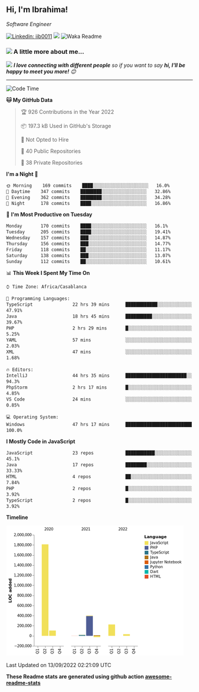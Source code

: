 <h2>Hi, I'm Ibrahima! </h2>
<p><em>Software Engineer 
</em></p>


[![Linkedin: iib0011](https://img.shields.io/badge/-iib0011-blue?style=flat-square&logo=Linkedin&logoColor=white&link=https://www.linkedin.com/in/iib0011/)](https://www.linkedin.com/in/iib0011/)
![](https://visitor-badge.glitch.me/badge?page_id=iib0011)
![Waka Readme](https://github.com/iib0011/iib0011/workflows/Waka%20Readme/badge.svg)


### <img src="https://media.giphy.com/media/VgCDAzcKvsR6OM0uWg/giphy.gif" width="50"> A little more about me...  


<img src="https://media.giphy.com/media/LnQjpWaON8nhr21vNW/giphy.gif" width="60"> <em><b>I love connecting with different people</b> so if you want to say <b>hi, I'll be happy to meet you more!</b> 😊</em>

---
<!--START_SECTION:waka-->
![Code Time](http://img.shields.io/badge/Code%20Time-1%2C042%20hrs%2053%20mins-blue)

**🐱 My GitHub Data** 

> 🏆 926 Contributions in the Year 2022
 > 
> 📦 197.3 kB Used in GitHub's Storage 
 > 
> 🚫 Not Opted to Hire
 > 
> 📜 40 Public Repositories 
 > 
> 🔑 38 Private Repositories  
 > 
**I'm a Night 🦉** 

```text
🌞 Morning    169 commits    ████░░░░░░░░░░░░░░░░░░░░░   16.0% 
🌆 Daytime    347 commits    ████████░░░░░░░░░░░░░░░░░   32.86% 
🌃 Evening    362 commits    ████████░░░░░░░░░░░░░░░░░   34.28% 
🌙 Night      178 commits    ████░░░░░░░░░░░░░░░░░░░░░   16.86%

```
📅 **I'm Most Productive on Tuesday** 

```text
Monday       170 commits    ████░░░░░░░░░░░░░░░░░░░░░   16.1% 
Tuesday      205 commits    ████░░░░░░░░░░░░░░░░░░░░░   19.41% 
Wednesday    157 commits    ███░░░░░░░░░░░░░░░░░░░░░░   14.87% 
Thursday     156 commits    ███░░░░░░░░░░░░░░░░░░░░░░   14.77% 
Friday       118 commits    ██░░░░░░░░░░░░░░░░░░░░░░░   11.17% 
Saturday     138 commits    ███░░░░░░░░░░░░░░░░░░░░░░   13.07% 
Sunday       112 commits    ██░░░░░░░░░░░░░░░░░░░░░░░   10.61%

```


📊 **This Week I Spent My Time On** 

```text
⌚︎ Time Zone: Africa/Casablanca

💬 Programming Languages: 
TypeScript               22 hrs 39 mins      ████████████░░░░░░░░░░░░░   47.91% 
Java                     18 hrs 45 mins      ██████████░░░░░░░░░░░░░░░   39.67% 
PHP                      2 hrs 29 mins       █░░░░░░░░░░░░░░░░░░░░░░░░   5.25% 
YAML                     57 mins             ░░░░░░░░░░░░░░░░░░░░░░░░░   2.03% 
XML                      47 mins             ░░░░░░░░░░░░░░░░░░░░░░░░░   1.68%

🔥 Editors: 
IntelliJ                 44 hrs 35 mins      ███████████████████████░░   94.3% 
PhpStorm                 2 hrs 17 mins       █░░░░░░░░░░░░░░░░░░░░░░░░   4.85% 
VS Code                  24 mins             ░░░░░░░░░░░░░░░░░░░░░░░░░   0.85%

💻 Operating System: 
Windows                  47 hrs 17 mins      █████████████████████████   100.0%

```

**I Mostly Code in JavaScript** 

```text
JavaScript               23 repos            ███████████░░░░░░░░░░░░░░   45.1% 
Java                     17 repos            ████████░░░░░░░░░░░░░░░░░   33.33% 
HTML                     4 repos             ██░░░░░░░░░░░░░░░░░░░░░░░   7.84% 
PHP                      2 repos             █░░░░░░░░░░░░░░░░░░░░░░░░   3.92% 
TypeScript               2 repos             █░░░░░░░░░░░░░░░░░░░░░░░░   3.92%

```


**Timeline**

![Chart not found](https://raw.githubusercontent.com/iib0011/iib0011/master/charts/bar_graph.png) 


 Last Updated on 13/09/2022 02:21:09 UTC
<!--END_SECTION:waka-->

**These Readme stats are generated using github action [awesome-readme-stats](https://github.com/iib0011/waka-readme-stats)**

